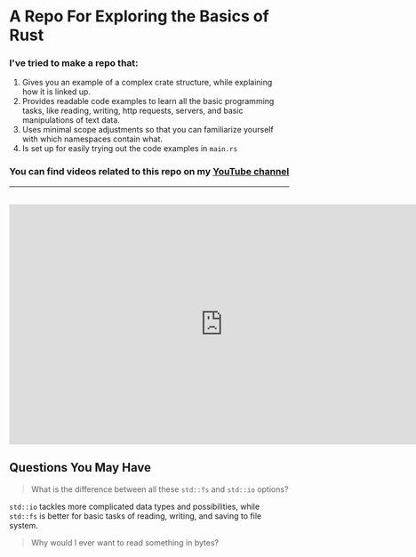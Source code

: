 # A Repo For Exploring the Basics of Rust

### I've tried to make a repo that:

1.  Gives you an example of a complex crate structure, while explaining how it is linked up.
1.  Provides readable code examples to learn all the basic programming tasks, like reading, writing, http requests, servers, and basic manipulations of text data.
1.  Uses minimal scope adjustments so that you can familiarize yourself with which namespaces contain what.
1.  Is set up for easily trying out the code examples in `main.rs`

### You can find videos related to this repo on my [YouTube channel](https://www.youtube.com/@NoahSteckley/videos)

---

<br/>

<iframe width="768" height="432" src="https://miro.com/app/embed/uXjVMPQnIBo=/?pres=1&frameId=3458764552694875888&embedId=758055097921" frameborder="0" scrolling="no" allow="fullscreen; clipboard-read; clipboard-write" allowfullscreen></iframe>

<br/>

## Questions You May Have

> What is the difference between all these `std::fs` and `std::io` options?

`std::io` tackles more complicated data types and possibilities, while `std::fs` is better for basic tasks of reading, writing, and saving to file system.

> Why would I ever want to read something in bytes?

>
